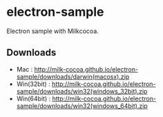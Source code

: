 # electron-sample
Electron sample with Milkcocoa.


## Downloads
- Mac : http://milk-cocoa.github.io/electron-sample/downloads/darwin(macosx).zip
- Win(32bit) : http://milk-cocoa.github.io/electron-sample/downloads/win32(windows_32bit).zip
- Win(64bit) : http://milk-cocoa.github.io/electron-sample/downloads/win32(windows_64bit).zip